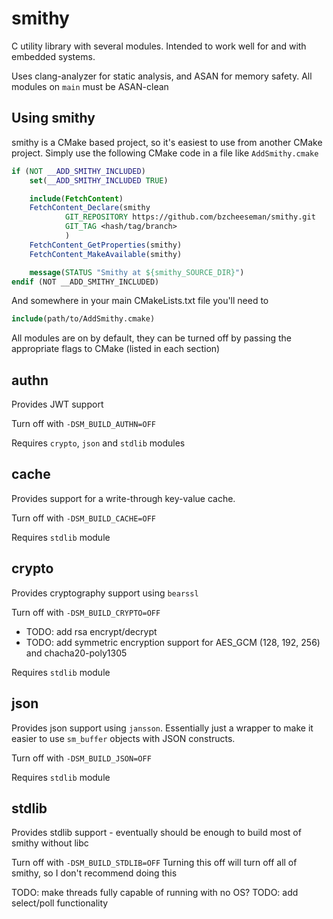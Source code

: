 # smithy

C utility library with several modules. Intended to work well for and with embedded systems.

Uses clang-analyzer for static analysis, and ASAN for memory safety. All modules on `main` must be ASAN-clean

## Using smithy

smithy is a CMake based project, so it's easiest to use from another CMake project. Simply use the following CMake code
in a file like
`AddSmithy.cmake`

```cmake
if (NOT __ADD_SMITHY_INCLUDED)
    set(__ADD_SMITHY_INCLUDED TRUE)

    include(FetchContent)
    FetchContent_Declare(smithy
            GIT_REPOSITORY https://github.com/bzcheeseman/smithy.git
            GIT_TAG <hash/tag/branch>
            )
    FetchContent_GetProperties(smithy)
    FetchContent_MakeAvailable(smithy)

    message(STATUS "Smithy at ${smithy_SOURCE_DIR}")
endif (NOT __ADD_SMITHY_INCLUDED)
```

And somewhere in your main CMakeLists.txt file you'll need to

```cmake
include(path/to/AddSmithy.cmake)
```

All modules are on by default, they can be turned off by passing the appropriate flags to CMake (listed in each section)

## authn

Provides JWT support

Turn off with `-DSM_BUILD_AUTHN=OFF`

Requires `crypto`, `json` and `stdlib` modules

## cache

Provides support for a write-through key-value cache.

Turn off with `-DSM_BUILD_CACHE=OFF`

Requires `stdlib` module

## crypto

Provides cryptography support using `bearssl`

Turn off with `-DSM_BUILD_CRYPTO=OFF`

- TODO: add rsa encrypt/decrypt
- TODO: add symmetric encryption support for AES_GCM (128, 192, 256) and chacha20-poly1305

Requires `stdlib` module

## json

Provides json support using `jansson`. Essentially just a wrapper to make it easier to use `sm_buffer` objects with JSON
constructs.

Turn off with `-DSM_BUILD_JSON=OFF`

Requires `stdlib` module

## stdlib

Provides stdlib support - eventually should be enough to build most of smithy without libc

Turn off with `-DSM_BUILD_STDLIB=OFF`
Turning this off will turn off all of smithy, so I don't recommend doing this

TODO: make threads fully capable of running with no OS?
TODO: add select/poll functionality